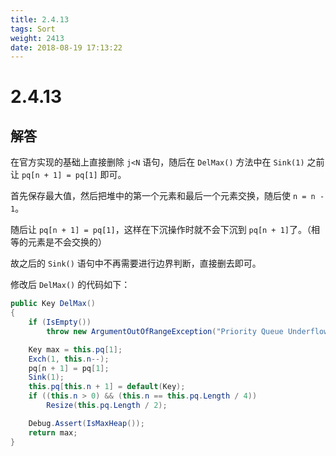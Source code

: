 ```yaml
---
title: 2.4.13
tags: Sort
weight: 2413
date: 2018-08-19 17:13:22
---
```


# 2.4.13


## 解答

在官方实现的基础上直接删除 `j<N` 语句，随后在 `DelMax()` 方法中在 `Sink(1)` 之前让 `pq[n + 1] = pq[1]` 即可。

首先保存最大值，然后把堆中的第一个元素和最后一个元素交换，随后使 `n = n - 1`。

随后让 `pq[n + 1] = pq[1]`，这样在下沉操作时就不会下沉到 `pq[n + 1]`了。（相等的元素是不会交换的）

故之后的 `Sink()` 语句中不再需要进行边界判断，直接删去即可。

修改后 `DelMax()` 的代码如下：

```csharp
public Key DelMax()
{
    if (IsEmpty())
        throw new ArgumentOutOfRangeException("Priority Queue Underflow");

    Key max = this.pq[1];
    Exch(1, this.n--);
    pq[n + 1] = pq[1];
    Sink(1);
    this.pq[this.n + 1] = default(Key);
    if ((this.n > 0) && (this.n == this.pq.Length / 4))
        Resize(this.pq.Length / 2);

    Debug.Assert(IsMaxHeap());
    return max;
}
```

